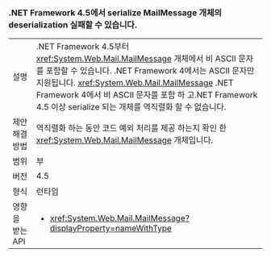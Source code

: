 ### <a name="deserialization-of-mailmessage-objects-serialized-under-the-net-framework-45-may-fail"></a>.NET Framework 4.5에서 serialize MailMessage 개체의 deserialization 실패할 수 있습니다.

|   |   |
|---|---|
|설명|.NET Framework 4.5부터 <xref:System.Web.Mail.MailMessage> 개체에서 비 ASCII 문자를 포함할 수 있습니다. .NET Framework 4에서는 ASCII 문자만 지원됩니다. <xref:System.Web.Mail.MailMessage> .NET Framework 4에서 비 ASCII 문자를 포함 하 고.NET Framework 4.5 이상 serialize 되는 개체를 역직렬화 할 수 없습니다.|
|제안 해결 방법|역직렬화 하는 동안 코드 예외 처리를 제공 하는지 확인 한 <xref:System.Web.Mail.MailMessage> 개체입니다.|
|범위|부|
|버전|4.5|
|형식|런타임|
|영향을 받는 API|<ul><li><xref:System.Web.Mail.MailMessage?displayProperty=nameWithType></li></ul>|

